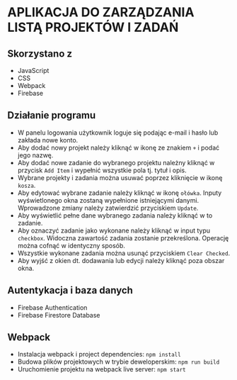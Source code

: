 # APLIKACJA DO ZARZĄDZANIA LISTĄ PROJEKTÓW I ZADAŃ

## Skorzystano z
- JavaScript
- CSS
- Webpack
- Firebase

## Działanie programu
- W panelu logowania użytkownik loguje się podając e-mail i hasło lub zakłada nowe konto.
- Aby dodać nowy projekt należy kliknąć w ikonę ze znakiem `+` i podać jego nazwę.
- Aby dodać nowe zadanie do wybranego projektu należny kliknąć w przycisk `Add Item` i wypełnić wszystkie pola tj. tytuł i opis.
- Wybrane projekty i zadania można usuwać poprzez kliknięcie w ikonę `kosza`.
- Aby edytować wybrane zadanie należy kliknąć w ikonę `ołówka`. Inputy wyświetlonego okna zostaną wypełnione istniejącymi danymi. Wprowadzone zmiany należy zatwierdzić przyciskiem `Update`.
- Aby wyświetlić pełne dane wybranego zadania należy kliknąć w to zadanie.
- Aby oznaczyć zadanie jako wykonane należy kliknąć w input typu `checkbox`. Widoczna zawartość zadania zostanie przekreślona. Operację można cofnąć w identyczny sposób. 
- Wszystkie wykonane zadania można usunąć przyciskiem `Clear Checked`.
- Aby wyjść z okien dt. dodawania lub edycji należy kliknąć poza obszar okna.

## Autentykacja i baza danych
- Firebase Authentication
- Firebase Firestore Database

## Webpack
- Instalacja webpack i project dependencies: `npm install`
- Budowa plików projektowych w trybie deweloperskim: `npm run build`
- Uruchomienie projektu na webpack live server: `npm start`
